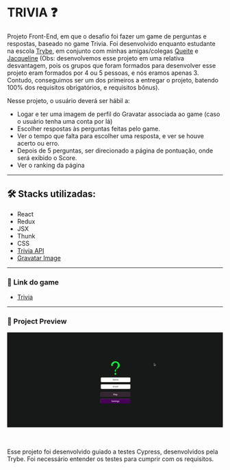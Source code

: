 # TRIVIA ❓

Projeto Front-End, em que o desafio foi fazer um game de perguntas e respostas, baseado no game Trivia. Foi desenvolvido enquanto estudante na escola [Trybe](https://www.betrybe.com/), em conjunto com minhas amigas/colegas [Queite](https://www.github.com/queite) e [Jacqueline](https://github.com/Jacqueline-Silva) (Obs: desenvolvemos esse projeto em uma relativa desvantagem, pois os grupos que foram formados para desenvolver esse projeto eram formados por 4 ou 5 pessoas, e nós eramos apenas 3. Contudo, conseguimos ser um dos primeiros a entregar o projeto, batendo 100% dos requisitos obrigatórios, e requisitos bônus).


Nesse projeto, o usuário deverá ser hábil a:
* Logar e ter uma imagem de perfil do Gravatar associada ao game (caso o usuário tenha uma conta por lá) 
* Escolher respostas às perguntas feitas pelo game.
* Ver o tempo que falta para escolher uma resposta, e ver se houve acerto ou erro.
* Depois de 5 perguntas, ser direcionado a página de pontuação, onde será exibido o Score.
* Ver o ranking da página
---

## 🛠️ **Stacks utilizadas:**
* React
* Redux
* JSX
* Thunk
* CSS
* [Trivia API](https://opentdb.com/api_config.php)
* [Gravatar Image](https://br.gravatar.com/site/implement/images/)
---

### 🔗 Link do game
* [Trivia](https://queite.github.io/trivia/)

---

### 🔎 Project Preview
![App Screenshot](./Trivia.gif)

&nbsp;

Esse projeto foi desenvolvido guiado a testes Cypress, desenvolvidos pela Trybe. Foi necessário entender os testes para cumprir com os requisitos.
